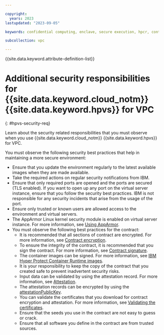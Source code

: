 ```yaml
---

copyright:
  years: 2023
lastupdated: "2023-09-05"

keywords: confidential computing, enclave, secure execution, hpcr, contract, security requirement, additional security, env, workload, encryption

subcollection: vpc

---
```


{{site.data.keyword.attribute-definition-list}}


# Additional security responsibilities for {{site.data.keyword.cloud_notm}} {{site.data.keyword.hpvs}} for VPC
{: #hpvs-security-req}

Learn about the security related responsibilities that you must observe when you use {{site.data.keyword.cloud_notm}} {{site.data.keyword.hpvs}} for VPC.

You must observe the following security best practices that help in maintaining a more secure environment:
* Ensure that you update the environment regularly to the latest available images when they are made available.
* Take the required actions on regular security notifications from IBM.
* Ensure that only required ports are opened and the ports are secured (TLS enabled). If you want to open up any port on the virtual server instance, ensure that you follow the security best practices. IBM is not responsible for any security incidents that arise from the usage of the port.
* Ensure only trusted or known users are allowed access to the environment and virtual servers.
* The AppArmor Linux kernel security module is enabled on virtual server instance. For more information, see [Using AppArmor](https://ubuntu.com/server/docs/security-apparmor).
* You must observe the following best practices for the contract:
   - It is recommended that all sections of contract are encrypted. For more information, see [Contract encryption](/docs/vpc?topic=vpc-about-contract_se#hpcr_contract_encrypt).
   - To ensure the integrity of the contract, it is recommended that you sign the contract. For more information, see [Contract signature](/docs/vpc?topic=vpc-about-contract_se#hpcr_contract_sign).
   - The container images can be signed. For more information, see [IBM Hyper Protect Container Runtime images](/docs/vpc?topic=vpc-vsabout-images#hyper-protect-runtime).
   - It is your responsibility to keep the copy of the contract that you created safe to prevent inadvertent security risks.
   - Input data can be validated by using the attestation record. For more information, see [Attestation](/docs/vpc?topic=vpc-about-attestation).
   - The attestation records can be encrypted by using the [attestationPublicKey](/docs/vpc?topic=vpc-about-attestation#attest_pubkey).
   - You can validate the certificates that you download for contract encryption and attestation. For more information, see [Validating the certificates](/docs/vpc?topic=vpc-cert_validate).
   - Ensure that the seeds you use in the contract are not easy to guess or crack.
   - Ensure that all software you define in the contract are from trusted sources.
